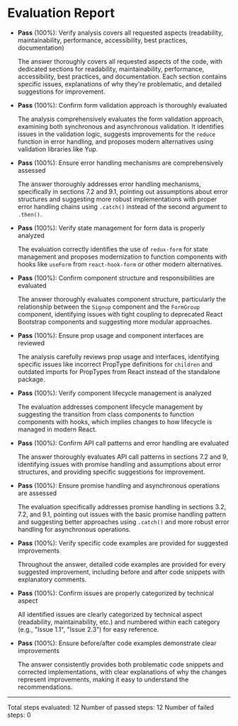 # Evaluation Report

- **Pass** (100%): Verify analysis covers all requested aspects (readability, maintainability, performance, accessibility, best practices, documentation)

    The answer thoroughly covers all requested aspects of the code, with dedicated sections for readability, maintainability, performance, accessibility, best practices, and documentation. Each section contains specific issues, explanations of why they're problematic, and detailed suggestions for improvement.

- **Pass** (100%): Confirm form validation approach is thoroughly evaluated

    The analysis comprehensively evaluates the form validation approach, examining both synchronous and asynchronous validation. It identifies issues in the validation logic, suggests improvements for the `reduce` function in error handling, and proposes modern alternatives using validation libraries like Yup.

- **Pass** (100%): Ensure error handling mechanisms are comprehensively assessed

    The answer thoroughly addresses error handling mechanisms, specifically in sections 7.2 and 9.1, pointing out assumptions about error structures and suggesting more robust implementations with proper error handling chains using `.catch()` instead of the second argument to `.then()`.

- **Pass** (100%): Verify state management for form data is properly analyzed

    The evaluation correctly identifies the use of `redux-form` for state management and proposes modernization to function components with hooks like `useForm` from `react-hook-form` or other modern alternatives.

- **Pass** (100%): Confirm component structure and responsibilities are evaluated

    The answer thoroughly evaluates component structure, particularly the relationship between the `Signup` component and the `FormGroup` component, identifying issues with tight coupling to deprecated React Bootstrap components and suggesting more modular approaches.

- **Pass** (100%): Ensure prop usage and component interfaces are reviewed

    The analysis carefully reviews prop usage and interfaces, identifying specific issues like incorrect PropType definitions for `children` and outdated imports for PropTypes from React instead of the standalone package.

- **Pass** (100%): Verify component lifecycle management is analyzed

    The evaluation addresses component lifecycle management by suggesting the transition from class components to function components with hooks, which implies changes to how lifecycle is managed in modern React.

- **Pass** (100%): Confirm API call patterns and error handling are evaluated

    The answer thoroughly evaluates API call patterns in sections 7.2 and 9, identifying issues with promise handling and assumptions about error structures, and providing specific suggestions for improvement.

- **Pass** (100%): Ensure promise handling and asynchronous operations are assessed

    The evaluation specifically addresses promise handling in sections 3.2, 7.2, and 9.1, pointing out issues with the basic promise handling pattern and suggesting better approaches using `.catch()` and more robust error handling for asynchronous operations.

- **Pass** (100%): Verify specific code examples are provided for suggested improvements

    Throughout the answer, detailed code examples are provided for every suggested improvement, including before and after code snippets with explanatory comments.

- **Pass** (100%): Confirm issues are properly categorized by technical aspect

    All identified issues are clearly categorized by technical aspect (readability, maintainability, etc.) and numbered within each category (e.g., "Issue 1.1", "Issue 2.3") for easy reference.

- **Pass** (100%): Ensure before/after code examples demonstrate clear improvements

    The answer consistently provides both problematic code snippets and corrected implementations, with clear explanations of why the changes represent improvements, making it easy to understand the recommendations.

---

Total steps evaluated: 12
Number of passed steps: 12
Number of failed steps: 0